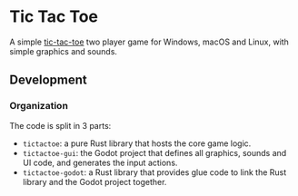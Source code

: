 # Tic Tac Toe

A simple [tic-tac-toe](https://en.wikipedia.org/wiki/Tic-tac-toe) two player game for Windows, macOS and Linux, with simple graphics and sounds.

## Development

### Organization

The code is split in 3 parts:

- `tictactoe`: a pure Rust library that hosts the core game logic.
- `tictactoe-gui`: the Godot project that defines all graphics, sounds and UI code, and generates the input actions.
- `tictactoe-godot`: a Rust library that provides glue code to link the Rust library and the Godot project together.
